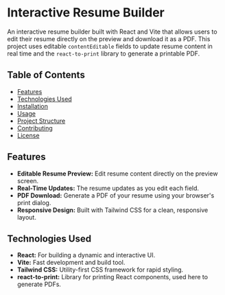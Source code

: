 # Interactive Resume Builder

An interactive resume builder built with React and Vite that allows users to edit their resume directly on the preview and download it as a PDF. This project uses editable `contentEditable` fields to update resume content in real time and the `react-to-print` library to generate a printable PDF.

## Table of Contents

- [Features](#features)
- [Technologies Used](#technologies-used)
- [Installation](#installation)
- [Usage](#usage)
- [Project Structure](#project-structure)
- [Contributing](#contributing)
- [License](#license)

## Features

- **Editable Resume Preview:** Edit resume content directly on the preview screen.
- **Real-Time Updates:** The resume updates as you edit each field.
- **PDF Download:** Generate a PDF of your resume using your browser's print dialog.
- **Responsive Design:** Built with Tailwind CSS for a clean, responsive layout.

## Technologies Used

- **React:** For building a dynamic and interactive UI.
- **Vite:** Fast development and build tool.
- **Tailwind CSS:** Utility-first CSS framework for rapid styling.
- **react-to-print:** Library for printing React components, used here to generate PDFs.
